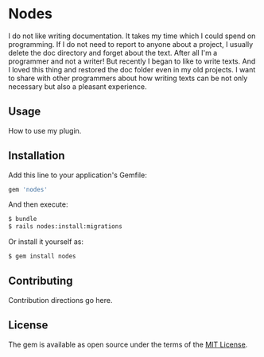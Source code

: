 # Nodes
I do not like writing documentation. It takes my time which I could spend on programming.
If I do not need to report to anyone about a project, I usually delete the doc directory and forget about the text.
After all I'm a programmer and not a writer!
But recently I began to like to write texts.
And I loved this thing and restored the doc folder even in my old projects.
I want to share with other programmers about how writing texts can be not only necessary but also a pleasant experience.

## Usage
How to use my plugin.

## Installation
Add this line to your application's Gemfile:

```ruby
gem 'nodes'
```

And then execute:
```bash
$ bundle
$ rails nodes:install:migrations
```

Or install it yourself as:
```bash
$ gem install nodes
```

## Contributing
Contribution directions go here.

## License
The gem is available as open source under the terms of the [MIT License](http://opensource.org/licenses/MIT).
